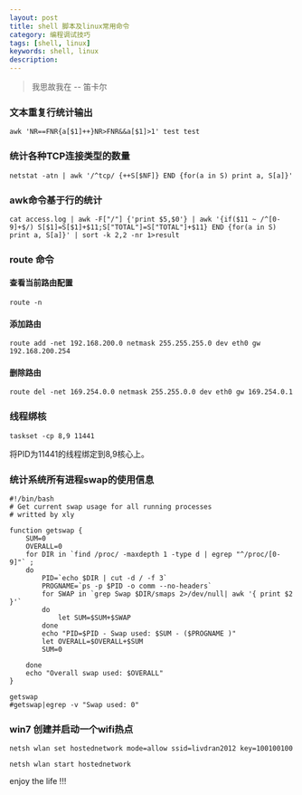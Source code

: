 ```yaml
---
layout: post
title: shell 脚本及linux常用命令
category: 编程调试技巧
tags: [shell, linux]
keywords: shell, linux
description: 
---
```


> 我思故我在 -- 笛卡尔

### 文本重复行统计输出
    awk 'NR==FNR{a[$1]++}NR>FNR&&a[$1]>1' test test

### 统计各种TCP连接类型的数量
    netstat -atn | awk '/^tcp/ {++S[$NF]} END {for(a in S) print a, S[a]}'

### awk命令基于行的统计
    cat access.log | awk -F["/"] {'print $5,$0'} | awk '{if($11 ~ /^[0-9]+$/) S[$1]=S[$1]+$11;S["TOTAL"]=S["TOTAL"]+$11} END {for(a in S) print a, S[a]}' | sort -k 2,2 -nr 1>result

### route 命令

#### 查看当前路由配置
    route -n

#### 添加路由
    route add -net 192.168.200.0 netmask 255.255.255.0 dev eth0 gw 192.168.200.254

#### 删除路由
    route del -net 169.254.0.0 netmask 255.255.0.0 dev eth0 gw 169.254.0.1


### 线程绑核

    taskset -cp 8,9 11441

将PID为11441的线程绑定到8,9核心上。

### 统计系统所有进程swap的使用信息

	#!/bin/bash
	# Get current swap usage for all running processes
	# writted by xly
	
	function getswap {
	    SUM=0
	    OVERALL=0
	    for DIR in `find /proc/ -maxdepth 1 -type d | egrep "^/proc/[0-9]"` ;
	    do
	        PID=`echo $DIR | cut -d / -f 3`
	        PROGNAME=`ps -p $PID -o comm --no-headers`
	        for SWAP in `grep Swap $DIR/smaps 2>/dev/null| awk '{ print $2 }'`
	        do
	            let SUM=$SUM+$SWAP
	        done
	        echo "PID=$PID - Swap used: $SUM - ($PROGNAME )"
	        let OVERALL=$OVERALL+$SUM
	        SUM=0
		
	    done
	    echo "Overall swap used: $OVERALL"
	}
	
	getswap
	#getswap|egrep -v "Swap used: 0"
	
### win7 创建并启动一个wifi热点

	netsh wlan set hostednetwork mode=allow ssid=livdran2012 key=100100100	
		
	netsh wlan start hostednetwork

	
enjoy the life !!!
